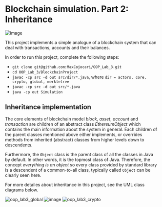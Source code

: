 # Blockchain simulation. Part 2: Inheritance

![image](https://user-images.githubusercontent.com/92053176/192138851-6466d959-734a-4a0c-ab41-3c604095add6.png)

This project implements a simple analogue of a blockchain system that can deal with transactions, accounts and their balances.

In order to run this project, complete the following steps:

- `git clone git@github.com:MaxCojocari/OOP_Lab_3.git`
- `cd OOP_Lab_3/BlockchainProject`
- `javac -cp src -d out src/dir/*.java`, where `dir = actors, core, crypto, global, merkletree`
- `javac -cp src -d out src/*.java`
- `java -cp out Simulation`

## Inheritance implementation

The core elements of blockchain model *block*, *asset*, *account* and *transaction* are children of an abstract class *EthereumObject* which contains the main information about the system in general. Each children of the parent classes mentioned above either implements, or overrides methods from inherited (abstract) classes from higher levels down to descendents. 

Furthermore, the `Object` class is the parent class of all the classes in Java by default. In other words, it is the topmost class of Java. Therefore, the concept *everything is an object* so every class provided by standard library is a descendent of a common-to-all class, typically called `Object` can be clearly seen here.

For more detailes about inheritance in this project, see the UML class diagrams below.

![oop_lab3_global](https://user-images.githubusercontent.com/92053176/194164887-b52a57fc-b676-4f36-8dc1-702218778b57.png)
![image](https://user-images.githubusercontent.com/92053176/194158270-60ba3cc1-671b-4b9a-8150-214be6216b8d.png)
![oop_lab3_crypto](https://user-images.githubusercontent.com/92053176/194158407-9d8085a6-3fb9-4cf4-ba0e-4421a0453105.png)

